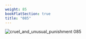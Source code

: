 ```yaml
---
weight: 85
bookFlatSection: true
title: "085"
---
```


![cruel_and_unusual_punishment 085 ](../../jpg/cup_085.jpg)


